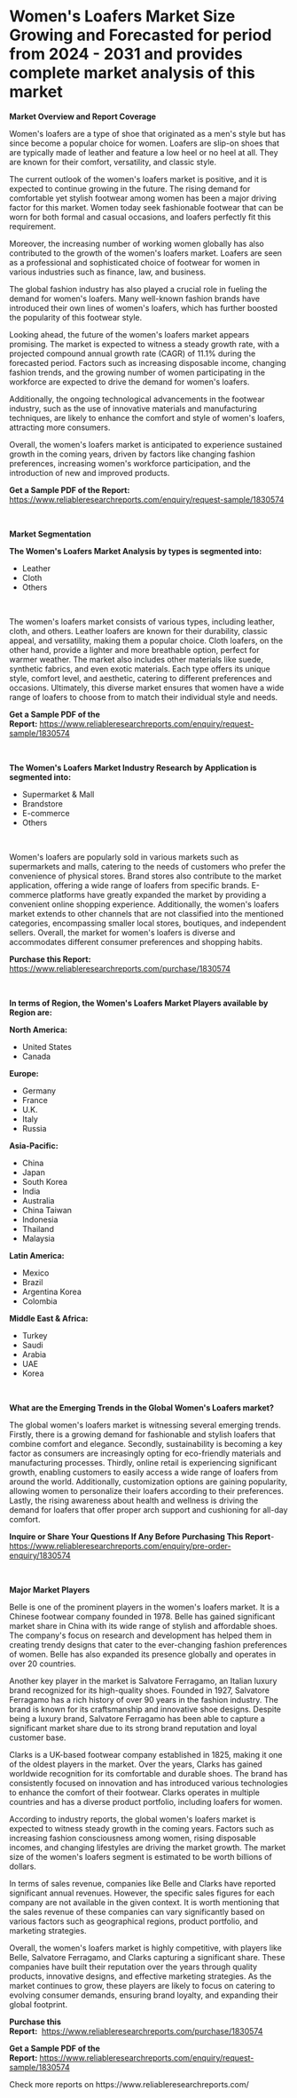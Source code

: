 <p><h1>Women's Loafers Market Size Growing and Forecasted for period from 2024 - 2031 and provides complete market analysis of this market</h1></p><p><strong>Market Overview and Report Coverage</strong></p>
<p><p>Women's loafers are a type of shoe that originated as a men's style but has since become a popular choice for women. Loafers are slip-on shoes that are typically made of leather and feature a low heel or no heel at all. They are known for their comfort, versatility, and classic style.</p><p>The current outlook of the women's loafers market is positive, and it is expected to continue growing in the future. The rising demand for comfortable yet stylish footwear among women has been a major driving factor for this market. Women today seek fashionable footwear that can be worn for both formal and casual occasions, and loafers perfectly fit this requirement.</p><p>Moreover, the increasing number of working women globally has also contributed to the growth of the women's loafers market. Loafers are seen as a professional and sophisticated choice of footwear for women in various industries such as finance, law, and business.</p><p>The global fashion industry has also played a crucial role in fueling the demand for women's loafers. Many well-known fashion brands have introduced their own lines of women's loafers, which has further boosted the popularity of this footwear style.</p><p>Looking ahead, the future of the women's loafers market appears promising. The market is expected to witness a steady growth rate, with a projected compound annual growth rate (CAGR) of 11.1% during the forecasted period. Factors such as increasing disposable income, changing fashion trends, and the growing number of women participating in the workforce are expected to drive the demand for women's loafers.</p><p>Additionally, the ongoing technological advancements in the footwear industry, such as the use of innovative materials and manufacturing techniques, are likely to enhance the comfort and style of women's loafers, attracting more consumers.</p><p>Overall, the women's loafers market is anticipated to experience sustained growth in the coming years, driven by factors like changing fashion preferences, increasing women's workforce participation, and the introduction of new and improved products.</p></p>
<p><strong>Get a Sample PDF of the Report:</strong> <a href="https://www.reliableresearchreports.com/enquiry/request-sample/1830574">https://www.reliableresearchreports.com/enquiry/request-sample/1830574</a></p>
<p>&nbsp;</p>
<p><strong>Market Segmentation</strong></p>
<p><strong>The Women's Loafers Market Analysis by types is segmented into:</strong></p>
<p><ul><li>Leather</li><li>Cloth</li><li>Others</li></ul></p>
<p>&nbsp;</p>
<p><p>The women's loafers market consists of various types, including leather, cloth, and others. Leather loafers are known for their durability, classic appeal, and versatility, making them a popular choice. Cloth loafers, on the other hand, provide a lighter and more breathable option, perfect for warmer weather. The market also includes other materials like suede, synthetic fabrics, and even exotic materials. Each type offers its unique style, comfort level, and aesthetic, catering to different preferences and occasions. Ultimately, this diverse market ensures that women have a wide range of loafers to choose from to match their individual style and needs.</p></p>
<p><strong>Get a Sample PDF of the Report:</strong>&nbsp;<a href="https://www.reliableresearchreports.com/enquiry/request-sample/1830574">https://www.reliableresearchreports.com/enquiry/request-sample/1830574</a></p>
<p>&nbsp;</p>
<p><strong>The Women's Loafers Market Industry Research by Application is segmented into:</strong></p>
<p><ul><li>Supermarket & Mall</li><li>Brandstore</li><li>E-commerce</li><li>Others</li></ul></p>
<p>&nbsp;</p>
<p><p>Women's loafers are popularly sold in various markets such as supermarkets and malls, catering to the needs of customers who prefer the convenience of physical stores. Brand stores also contribute to the market application, offering a wide range of loafers from specific brands. E-commerce platforms have greatly expanded the market by providing a convenient online shopping experience. Additionally, the women's loafers market extends to other channels that are not classified into the mentioned categories, encompassing smaller local stores, boutiques, and independent sellers. Overall, the market for women's loafers is diverse and accommodates different consumer preferences and shopping habits.</p></p>
<p><strong>Purchase this Report:</strong>&nbsp; <a href="https://www.reliableresearchreports.com/purchase/1830574">https://www.reliableresearchreports.com/purchase/1830574</a></p>
<p>&nbsp;</p>
<p><strong>In terms of Region, the Women's Loafers Market Players available by Region are:</strong></p>
<p>
    <p> <strong> North America: </strong>
        <ul>
            <li>United States</li>
            <li>Canada</li>
        </ul>
        </p> 
    <p> <strong> Europe: </strong>
        <ul>
            <li>Germany</li>
            <li>France</li>
            <li>U.K.</li>
            <li>Italy</li>
            <li>Russia</li>
        </ul>
        </p> 
    <p> <strong> Asia-Pacific: </strong>
        <ul>
            <li>China</li>
            <li>Japan</li>
            <li>South Korea</li>
            <li>India</li>
            <li>Australia</li>
            <li>China Taiwan</li>
            <li>Indonesia</li>
            <li>Thailand</li>
            <li>Malaysia</li>
        </ul>
        </p> 
    <p> <strong> Latin America: </strong>
        <ul>
            <li>Mexico</li>
            <li>Brazil</li>
            <li>Argentina Korea</li>
            <li>Colombia</li>
        </ul>
        </p> 
    <p> <strong> Middle East & Africa: </strong>
        <ul>
            <li>Turkey</li>
            <li>Saudi</li>
            <li>Arabia</li>
            <li>UAE</li>
            <li>Korea</li>
        </ul>
    </p>
    </p>
<p>&nbsp;</p>
<p><strong>What are the Emerging Trends in the Global Women's Loafers market?</strong></p>
<p><p>The global women's loafers market is witnessing several emerging trends. Firstly, there is a growing demand for fashionable and stylish loafers that combine comfort and elegance. Secondly, sustainability is becoming a key factor as consumers are increasingly opting for eco-friendly materials and manufacturing processes. Thirdly, online retail is experiencing significant growth, enabling customers to easily access a wide range of loafers from around the world. Additionally, customization options are gaining popularity, allowing women to personalize their loafers according to their preferences. Lastly, the rising awareness about health and wellness is driving the demand for loafers that offer proper arch support and cushioning for all-day comfort.</p></p>
<p><strong>Inquire or Share Your Questions If Any Before Purchasing This Report</strong>- <a href="https://www.reliableresearchreports.com/enquiry/pre-order-enquiry/1830574">https://www.reliableresearchreports.com/enquiry/pre-order-enquiry/1830574</a></p>
<p>&nbsp;</p>
<p><strong>Major Market Players</strong></p>
<p><p>Belle is one of the prominent players in the women's loafers market. It is a Chinese footwear company founded in 1978. Belle has gained significant market share in China with its wide range of stylish and affordable shoes. The company's focus on research and development has helped them in creating trendy designs that cater to the ever-changing fashion preferences of women. Belle has also expanded its presence globally and operates in over 20 countries. </p><p>Another key player in the market is Salvatore Ferragamo, an Italian luxury brand recognized for its high-quality shoes. Founded in 1927, Salvatore Ferragamo has a rich history of over 90 years in the fashion industry. The brand is known for its craftsmanship and innovative shoe designs. Despite being a luxury brand, Salvatore Ferragamo has been able to capture a significant market share due to its strong brand reputation and loyal customer base. </p><p>Clarks is a UK-based footwear company established in 1825, making it one of the oldest players in the market. Over the years, Clarks has gained worldwide recognition for its comfortable and durable shoes. The brand has consistently focused on innovation and has introduced various technologies to enhance the comfort of their footwear. Clarks operates in multiple countries and has a diverse product portfolio, including loafers for women.</p><p>According to industry reports, the global women's loafers market is expected to witness steady growth in the coming years. Factors such as increasing fashion consciousness among women, rising disposable incomes, and changing lifestyles are driving the market growth. The market size of the women's loafers segment is estimated to be worth billions of dollars.</p><p>In terms of sales revenue, companies like Belle and Clarks have reported significant annual revenues. However, the specific sales figures for each company are not available in the given context. It is worth mentioning that the sales revenue of these companies can vary significantly based on various factors such as geographical regions, product portfolio, and marketing strategies.</p><p>Overall, the women's loafers market is highly competitive, with players like Belle, Salvatore Ferragamo, and Clarks capturing a significant share. These companies have built their reputation over the years through quality products, innovative designs, and effective marketing strategies. As the market continues to grow, these players are likely to focus on catering to evolving consumer demands, ensuring brand loyalty, and expanding their global footprint.</p></p>
<p><strong>Purchase this Report:</strong>&nbsp;&nbsp;<a href="https://www.reliableresearchreports.com/purchase/1830574">https://www.reliableresearchreports.com/purchase/1830574</a></p>
<p></p>
<p><strong>Get a Sample PDF of the Report:</strong>&nbsp;<a href="https://www.reliableresearchreports.com/enquiry/request-sample/1830574">https://www.reliableresearchreports.com/enquiry/request-sample/1830574</a></p>
<p>Check more reports on https://www.reliableresearchreports.com/</p>